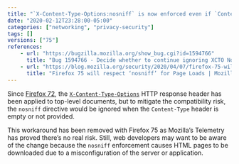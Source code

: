 ```yaml
---
title: "`X-Content-Type-Options:nosniff` is now enforced even if `Content-Type` is not given"
date: "2020-02-12T23:28:00-05:00"
categories: ["networking", "privacy-security"]
tags: []
versions: ["75"]
references:
    - url: "https://bugzilla.mozilla.org/show_bug.cgi?id=1594766"
      title: "Bug 1594766 - Decide whether to continue ignoring XCTO Nosniff when Content Type is Empty, or to enforce"
    - url: "https://blog.mozilla.org/security/2020/04/07/firefox-75-will-respect-nosniff-for-page-loads/"
      title: "Firefox 75 will respect ‘nosniff’ for Page Loads | Mozilla Security Blog"
---
```

Since [Firefox 72](https://www.fxsitecompat.dev/en-CA/docs/2019/x-content-type-options-nosniff-now-applies-to-top-level-documents-causing-some-pages-to-be-downloaded/), the [`X-Content-Type-Options`](https://developer.mozilla.org/docs/Web/HTTP/Headers/X-Content-Type-Options) HTTP response header has been applied to top-level documents, but to mitigate the compatibility risk, the `nosniff` directive would be ignored when the `Content-Type` header is empty or not provided.

This workaround has been removed with Firefox 75 as Mozilla’s Telemetry has proved there’s no real risk. Still, web developers may want to be aware of the change because the `nosniff` enforcement causes HTML pages to be downloaded due to a misconfiguration of the server or application.
